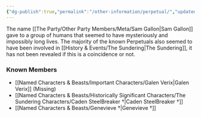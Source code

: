 ```yaml
---
{"dg-publish":true,"permalink":"/other-information/perpetual/","updated":"2024-12-13T17:46:39.113+00:00"}
---
```


The name [[The Party/Other Party Members/Meta/Sam Gallon\|Sam Gallon]] gave to a group of humans that seemed to have mysteriously and impossibly long lives. The majority of the known Perpetuals also seemed to have been involved in [[History & Events/The Sundering\|The Sundering]], it has not been revealed if this is a coincidence or not.

### Known Members
- [[Named Characters & Beasts/Important Characters/Galen Verix\|Galen Verix]] (Missing)
- [[Named Characters & Beasts/Historically Significant  Characters/The Sundering Characters/Caden SteelBreaker †\|Caden SteelBreaker †]]
- [[Named Characters & Beasts/Genevieve †\|Genevieve †]]